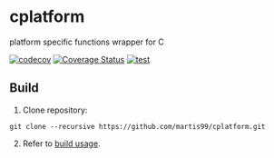 # cplatform

platform specific functions wrapper for C

[![codecov](https://codecov.io/github/martis99/cplatform/graph/badge.svg?token=6X3VUT86SL)](https://codecov.io/github/martis99/cplatform)
[![Coverage Status](https://coveralls.io/repos/github/martis99/cplatform/badge.svg)](https://coveralls.io/github/martis99/cplatform)
[![test](https://github.com/martis99/cplatform/actions/workflows/test.yml/badge.svg)](https://github.com/martis99/cplatform/actions/workflows/test.yml)

## Build

1. Clone repository:
```
git clone --recursive https://github.com/martis99/cplatform.git
```
2. Refer to [build usage](https://github.com/martis99/build#usage).
